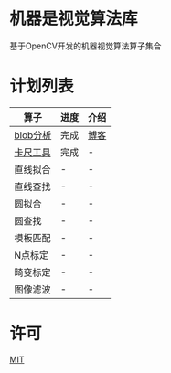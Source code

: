 # 机器是视觉算法库

基于OpenCV开发的机器视觉算法算子集合


# 计划列表

| 算子 | 进度 | 介绍 |
| --- | --- | ---- |
| [blob分析](https://github.com/mangosroom/machine-vision-algorithms-library/tree/master/src/blobdetect) | 完成 | [博客](https://mangoroom.cn/opencv/better-blob-detection-based-on-simepleblobdetector.html) |
| [卡尺工具](https://github.com/mangosroom/machine-vision-algorithms-library/tree/master/src/caliper) | 完成 | - |
| 直线拟合 | - | - |
| 直线查找 | - | - |
| 圆拟合 | - | - |
| 圆查找 | - | - |
| 模板匹配 | - | - |
| N点标定 | - | - |
| 畸变标定 | - | - |
| 图像滤波 | - | - |

# 许可

[MIT](https://github.com/mangosroom/machine-vision-algorithms-library/blob/master/LICENSE)

